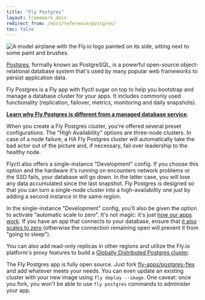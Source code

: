 ```yaml
---
title: "Fly Postgres"
layout: framework_docs
redirect_from: /docs/reference/postgres/
toc: false
---
```


<img src="/static/images/postgres.webp" srcset="/static/images/postgres@2x.webp 2x" alt="A model airplane with the Fly.io logo painted on its side, sitting next to some paint and brushes.">

[Postgres](https://www.postgresql.org/+external), formally known as PostgreSQL, is a powerful open-source object-relational database system that's used by many popular web frameworks to persist application data.

Fly Postgres is a Fly app with flyctl sugar on top to help you bootstrap and manage a database cluster for your apps. It includes commonly used functionality (replication, failover, metrics, monitoring and daily snapshots).

**[Learn why Fly Postgres is different from a managed database service](/docs/postgres/getting-started/what-you-should-know).**

When you create a Fly Postgres cluster, you're offered several preset configurations. The "High Availability" options are three-node clusters. In case of a node failure, a HA Fly Postgres cluster will automatically take the bad actor out of the picture and, if necessary, fail over leadership to the healthy node.

Flyctl also offers a single-instance "Development" config. If you choose this option and the hardware it's running on encounters network problems or the SSD fails, your database will go down. In the latter case, you will lose any data accumulated since the last snapshot. Fly Postgres is designed so that you can turn a single-node cluster into a high-availability one just by adding a second instance in the same region.

In the single-instance "Development" config, you'll also be given the option to activate "automatic scale to zero". It's not magic: it's just [how our apps work](/docs/apps/scale-count/#scale-to-zero). If you have an app that connects to your database, ensure that [it also scales to zero](/docs/apps/scale-count/#scale-to-zero) (otherwise the connection remaining open will prevent it from "going to sleep").

You can also add read-only replicas in other regions and utilize the Fly.io platform's proxy features to build a [Globally Distributed Postgres cluster](/docs/postgres/advanced-guides/high-availability-and-global-replication).

The Fly Postgres app is fully open source. Just fork [fly-apps/postgres-flex](https://github.com/fly-apps/postgres-flex) and add whatever meets your needs. You can even update an existing cluster with your new image using `fly deploy --image`. One caveat: once you fork, you won't be able to use `fly postgres` commands to administer your app. 
